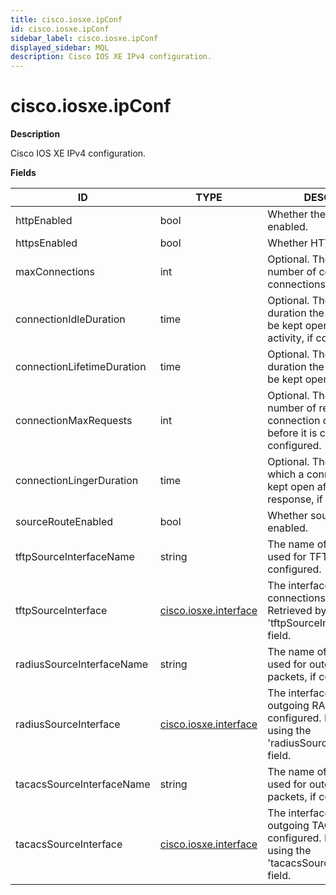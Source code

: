 ```yaml
---
title: cisco.iosxe.ipConf
id: cisco.iosxe.ipConf
sidebar_label: cisco.iosxe.ipConf
displayed_sidebar: MQL
description: Cisco IOS XE IPv4 configuration.
---
```


# cisco.iosxe.ipConf

**Description**

Cisco IOS XE IPv4 configuration.

**Fields**

| ID                         | TYPE                                              | DESCRIPTION                                                                                                              |
| -------------------------- | ------------------------------------------------- | ------------------------------------------------------------------------------------------------------------------------ |
| httpEnabled                | bool                                              | Whether the HTTP server is enabled.                                                                                      |
| httpsEnabled               | bool                                              | Whether HTTPS is enabled.                                                                                                |
| maxConnections             | int                                               | Optional. The maximum number of concurrent connections, if configured.                                                   |
| connectionIdleDuration     | time                                              | Optional. The maximum duration the connection will be kept open without any activity, if configured.                     |
| connectionLifetimeDuration | time                                              | Optional. The maximum duration the connection will be kept open, if configured.                                          |
| connectionMaxRequests      | int                                               | Optional. The maximum number of requests a connection can process before it is closed, if configured.                    |
| connectionLingerDuration   | time                                              | Optional. The duration for which a connection will be kept open after sending a response, if configured.                 |
| sourceRouteEnabled         | bool                                              | Whether source routing is enabled.                                                                                       |
| tftpSourceInterfaceName    | string                                            | The name of the interface used for TFTP connections, if configured.                                                      |
| tftpSourceInterface        | [cisco.iosxe.interface](cisco.iosxe.interface.md) | The interface used for TFTP connections, if configured. Retrieved by using the 'tftpSourceInterfaceName' field.          |
| radiusSourceInterfaceName  | string                                            | The name of the interface used for outgoing RADIUS packets, if configured.                                               |
| radiusSourceInterface      | [cisco.iosxe.interface](cisco.iosxe.interface.md) | The interface used for outgoing RADIUS packets, if configured. Retrieved by using the 'radiusSourceInterfaceName' field. |
| tacacsSourceInterfaceName  | string                                            | The name of the interface used for outgoing TACACS packets, if configured.                                               |
| tacacsSourceInterface      | [cisco.iosxe.interface](cisco.iosxe.interface.md) | The interface used for outgoing TACACS packets, if configured. Retrieved by using the 'tacacsSourceInterfaceName' field. |
